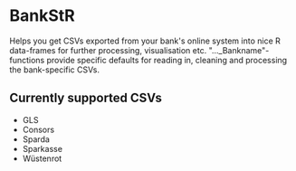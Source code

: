 # BankStR

Helps you get CSVs exported from your bank's online system into nice R data-frames for further processing, visualisation etc. "..._Bankname"-functions provide specific defaults for reading in, cleaning and processing the bank-specific CSVs.

## Currently supported CSVs

- GLS
- Consors
- Sparda
- Sparkasse
- Wüstenrot

